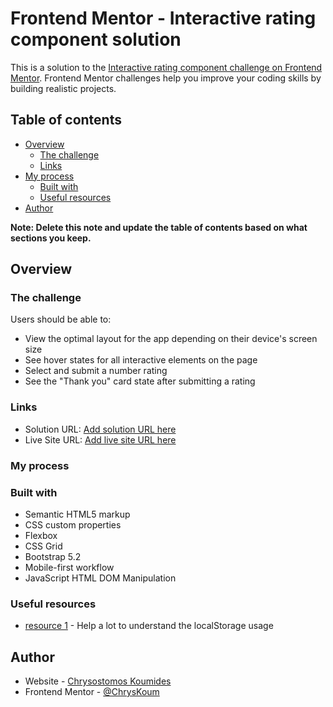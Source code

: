 # Frontend Mentor - Interactive rating component solution

This is a solution to the [Interactive rating component challenge on Frontend Mentor](https://www.frontendmentor.io/challenges/interactive-rating-component-koxpeBUmI). Frontend Mentor challenges help you improve your coding skills by building realistic projects.

## Table of contents

- [Overview](#overview)
  - [The challenge](#the-challenge)
  - [Links](#links)
- [My process](#my-process)
  - [Built with](#built-with)
  - [Useful resources](#useful-resources)
- [Author](#author)

**Note: Delete this note and update the table of contents based on what sections you keep.**

## Overview

### The challenge

Users should be able to:

- View the optimal layout for the app depending on their device's screen size
- See hover states for all interactive elements on the page
- Select and submit a number rating
- See the "Thank you" card state after submitting a rating

### Links

- Solution URL: [Add solution URL here](https://your-solution-url.com)
- Live Site URL: [Add live site URL here](https://your-live-site-url.com)

### My process

### Built with

- Semantic HTML5 markup
- CSS custom properties
- Flexbox
- CSS Grid
- Bootstrap 5.2
- Mobile-first workflow
- JavaScript HTML DOM Manipulation

### Useful resources

- [resource 1](https://www.w3schools.com/jsref/tryit.asp?filename=tryjsref_win_localstorage) - Help a lot to understand the localStorage usage

## Author

- Website - [Chrysostomos Koumides](https://chryskoum.github.io/ChrysK/)
- Frontend Mentor - [@ChrysKoum](https://www.frontendmentor.io/profile/ChrysKoum)

